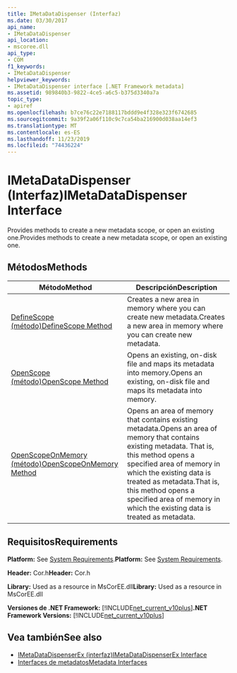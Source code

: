 ```yaml
---
title: IMetaDataDispenser (Interfaz)
ms.date: 03/30/2017
api_name:
- IMetaDataDispenser
api_location:
- mscoree.dll
api_type:
- COM
f1_keywords:
- IMetaDataDispenser
helpviewer_keywords:
- IMetaDataDispenser interface [.NET Framework metadata]
ms.assetid: 989840b3-9822-4ce5-a6c5-b375d3340a7a
topic_type:
- apiref
ms.openlocfilehash: b7ce76c22e7188117bddd9e4f328e323f6742685
ms.sourcegitcommit: 9a39f2a06f110c9c7ca54ba216900d038aa14ef3
ms.translationtype: MT
ms.contentlocale: es-ES
ms.lasthandoff: 11/23/2019
ms.locfileid: "74436224"
---
```

# <a name="imetadatadispenser-interface"></a><span data-ttu-id="4b11a-102">IMetaDataDispenser (Interfaz)</span><span class="sxs-lookup"><span data-stu-id="4b11a-102">IMetaDataDispenser Interface</span></span>
<span data-ttu-id="4b11a-103">Provides methods to create a new metadata scope, or open an existing one.</span><span class="sxs-lookup"><span data-stu-id="4b11a-103">Provides methods to create a new metadata scope, or open an existing one.</span></span>  
  
## <a name="methods"></a><span data-ttu-id="4b11a-104">Métodos</span><span class="sxs-lookup"><span data-stu-id="4b11a-104">Methods</span></span>  
  
|<span data-ttu-id="4b11a-105">Método</span><span class="sxs-lookup"><span data-stu-id="4b11a-105">Method</span></span>|<span data-ttu-id="4b11a-106">Descripción</span><span class="sxs-lookup"><span data-stu-id="4b11a-106">Description</span></span>|  
|------------|-----------------|  
|[<span data-ttu-id="4b11a-107">DefineScope (método)</span><span class="sxs-lookup"><span data-stu-id="4b11a-107">DefineScope Method</span></span>](../../../../docs/framework/unmanaged-api/metadata/imetadatadispenser-definescope-method.md)|<span data-ttu-id="4b11a-108">Creates a new area in memory where you can create new metadata.</span><span class="sxs-lookup"><span data-stu-id="4b11a-108">Creates a new area in memory where you can create new metadata.</span></span>|  
|[<span data-ttu-id="4b11a-109">OpenScope (método)</span><span class="sxs-lookup"><span data-stu-id="4b11a-109">OpenScope Method</span></span>](../../../../docs/framework/unmanaged-api/metadata/imetadatadispenser-openscope-method.md)|<span data-ttu-id="4b11a-110">Opens an existing, on-disk file and maps its metadata into memory.</span><span class="sxs-lookup"><span data-stu-id="4b11a-110">Opens an existing, on-disk file and maps its metadata into memory.</span></span>|  
|[<span data-ttu-id="4b11a-111">OpenScopeOnMemory (método)</span><span class="sxs-lookup"><span data-stu-id="4b11a-111">OpenScopeOnMemory Method</span></span>](../../../../docs/framework/unmanaged-api/metadata/imetadatadispenser-openscopeonmemory-method.md)|<span data-ttu-id="4b11a-112">Opens an area of memory that contains existing metadata.</span><span class="sxs-lookup"><span data-stu-id="4b11a-112">Opens an area of memory that contains existing metadata.</span></span> <span data-ttu-id="4b11a-113">That is, this method opens a specified area of memory in which the existing data is treated as metadata.</span><span class="sxs-lookup"><span data-stu-id="4b11a-113">That is, this method opens a specified area of memory in which the existing data is treated as metadata.</span></span>|  
  
## <a name="requirements"></a><span data-ttu-id="4b11a-114">Requisitos</span><span class="sxs-lookup"><span data-stu-id="4b11a-114">Requirements</span></span>  
 <span data-ttu-id="4b11a-115">**Platform:** See [System Requirements](../../../../docs/framework/get-started/system-requirements.md).</span><span class="sxs-lookup"><span data-stu-id="4b11a-115">**Platform:** See [System Requirements](../../../../docs/framework/get-started/system-requirements.md).</span></span>  
  
 <span data-ttu-id="4b11a-116">**Header:** Cor.h</span><span class="sxs-lookup"><span data-stu-id="4b11a-116">**Header:** Cor.h</span></span>  
  
 <span data-ttu-id="4b11a-117">**Library:** Used as a resource in MsCorEE.dll</span><span class="sxs-lookup"><span data-stu-id="4b11a-117">**Library:** Used as a resource in MsCorEE.dll</span></span>  
  
 <span data-ttu-id="4b11a-118">**Versiones de .NET Framework:** [!INCLUDE[net_current_v10plus](../../../../includes/net-current-v10plus-md.md)]</span><span class="sxs-lookup"><span data-stu-id="4b11a-118">**.NET Framework Versions:** [!INCLUDE[net_current_v10plus](../../../../includes/net-current-v10plus-md.md)]</span></span>  
  
## <a name="see-also"></a><span data-ttu-id="4b11a-119">Vea también</span><span class="sxs-lookup"><span data-stu-id="4b11a-119">See also</span></span>

- [<span data-ttu-id="4b11a-120">IMetaDataDispenserEx (interfaz)</span><span class="sxs-lookup"><span data-stu-id="4b11a-120">IMetaDataDispenserEx Interface</span></span>](../../../../docs/framework/unmanaged-api/metadata/imetadatadispenserex-interface.md)
- [<span data-ttu-id="4b11a-121">Interfaces de metadatos</span><span class="sxs-lookup"><span data-stu-id="4b11a-121">Metadata Interfaces</span></span>](../../../../docs/framework/unmanaged-api/metadata/metadata-interfaces.md)

